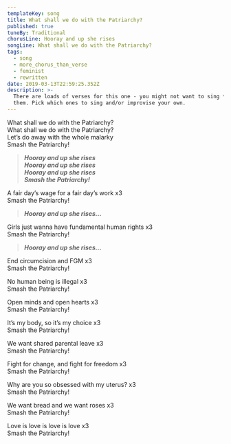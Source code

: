 ```yaml
---
templateKey: song
title: What shall we do with the Patriarchy?
published: true
tuneBy: Traditional
chorusLine: Hooray and up she rises
songLine: What shall we do with the Patriarchy?
tags:
  - song
  - more_chorus_than_verse
  - feminist
  - rewritten
date: 2019-03-13T22:59:25.352Z
description: >-
  There are loads of verses for this one - you might not want to sing **all** of
  them. Pick which ones to sing and/or improvise your own.
---
```

What shall we do with the Patriarchy?\
What shall we do with the Patriarchy?\
Let’s do away with the whole malarky\
Smash the Patriarchy!

>***Hooray and up she rises\
Hooray and up she rises\
Hooray and up she rises\
Smash the Patriarchy!***

A fair day’s wage for a fair day’s work x3\
Smash the Patriarchy!

>***Hooray and up she rises...***

Girls just wanna have fundamental human rights x3\
Smash the Patriarchy!

>***Hooray and up she rises...***

End circumcision and FGM x3\
Smash the Patriarchy!

No human being is illegal x3\
Smash the Patriarchy!

Open minds and open hearts x3\
Smash the Patriarchy!

It’s my body, so it’s my choice x3\
Smash the Patriarchy!

We want shared parental leave x3\
Smash the Patriarchy!

Fight for change, and fight for freedom x3\
Smash the Patriarchy!

Why are you so obsessed with my uterus? x3\
Smash the Patriarchy!

We want bread and we want roses x3\
Smash the Patriarchy!

Love is love is love is love x3\
Smash the Patriarchy!
